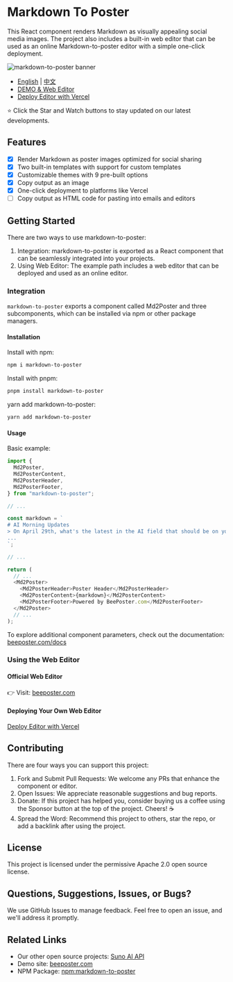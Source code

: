 # Markdown To Poster

This React component renders Markdown as visually appealing social media images. The project also includes a built-in web editor that can be used as an online Markdown-to-poster editor with a simple one-click deployment.

![markdown-to-poster banner](https://github.com/gcui-art/markdown-to-poster/blob/main/public/banner.jpg)

- [English](./README.md) | [中文](./README_CN.md)
- [DEMO & Web Editor](https://beeposter.com)
- [Deploy Editor with Vercel](https://vercel.com/new/clone?repository-url=https://github.com/gcui-art/markdown-to-poster&root-directory=example&project-name=markdown-to-poster&repository-name=markdown-to-poster)

⭐ Click the Star and Watch buttons to stay updated on our latest developments.

## Features

- [x] Render Markdown as poster images optimized for social sharing
- [x] Two built-in templates with support for custom templates
- [x] Customizable themes with 9 pre-built options
- [x] Copy output as an image
- [x] One-click deployment to platforms like Vercel
- [ ] Copy output as HTML code for pasting into emails and editors

## Getting Started

There are two ways to use markdown-to-poster:

1. Integration: markdown-to-poster is exported as a React component that can be seamlessly integrated into your projects.
2. Using Web Editor: The example path includes a web editor that can be deployed and used as an online editor.

### Integration

`markdown-to-poster` exports a component called Md2Poster and three subcomponents, which can be installed via npm or other package managers.

#### Installation

Install with npm:

```bash
npm i markdown-to-poster
```

Install with pnpm:

```bash
pnpm install markdown-to-poster
```

yarn add markdown-to-poster:

```bash
yarn add markdown-to-poster
```

#### Usage

Basic example:

```javascript
import {
  Md2Poster,
  Md2PosterContent,
  Md2PosterHeader,
  Md2PosterFooter,
} from "markdown-to-poster";

// ...

const markdown = `
# AI Morning Updates
> On April 29th, what's the latest in the AI field that should be on your radar?
...
`;

// ...

return (
  // ...
  <Md2Poster>
    <Md2PosterHeader>Poster Header</Md2PosterHeader>
    <Md2PosterContent>{markdown}</Md2PosterContent>
    <Md2PosterFooter>Powered by BeePoster.com</Md2PosterFooter>
  </Md2Poster>
  // ...
);
```

To explore additional component parameters, check out the documentation: [beeposter.com/docs](https://beeposter.com/docs)

### Using the Web Editor

#### Official Web Editor

👉 Visit: [beeposter.com](https://beeposter.com)

#### Deploying Your Own Web Editor

[Deploy Editor with Vercel](https://vercel.com/new/clone?repository-url=https://github.com/gcui-art/markdown-to-poster&root-directory=example&project-name=markdown-to-poster&repository-name=markdown-to-poster)

## Contributing

There are four ways you can support this project:

1. Fork and Submit Pull Requests: We welcome any PRs that enhance the component or editor.
2. Open Issues: We appreciate reasonable suggestions and bug reports.
3. Donate: If this project has helped you, consider buying us a coffee using the Sponsor button at the top of the project. Cheers! ☕
4. Spread the Word: Recommend this project to others, star the repo, or add a backlink after using the project.

## License

This project is licensed under the permissive Apache 2.0 open source license.

## Questions, Suggestions, Issues, or Bugs?

We use GitHub Issues to manage feedback. Feel free to open an issue, and we'll address it promptly.

## Related Links

- Our other open source projects: [Suno AI API](https://github.com/gcui-art/suno-api)
- Demo site: [beeposter.com](https://beeposter.com)
- NPM Package: [npm:markdown-to-poster](https://www.npmjs.com/package/@gcui/markdown-to-poster)
